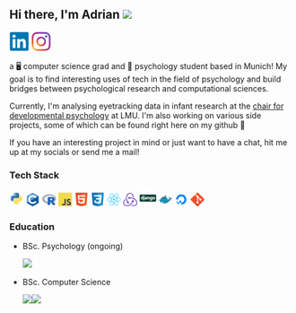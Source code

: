 ## Hi there, I'm Adrian  <img src="https://media.giphy.com/media/hvRJCLFzcasrR4ia7z/giphy.gif" width="25px">

<a href="https://www.linkedin.com/in/adriansteffan/" target="_blank"><img height=35 src="resources/svg/linkedin-original.svg"></a><!--<a href="https://www.twitter.com/adriansteffan/" target="_blank"><img height=35 src="resources/svg/twitter-original.svg"></a>-->
<a href="https://instagram.com/adriansteffan" target="_blank"><img height=35 src="resources/svg/instagram.svg"></a>




 a 🖥 computer science  grad and 🧠 psychology student based in Munich!
My goal is to find interesting uses of tech in the field of psychology and build bridges between psychological research and computational sciences.

Currently, I'm analysing eyetracking data in infant research at the [chair for developmental psychology](https://www.psy.lmu.de/epp/index.html) at LMU. I'm also working on various side projects, some of which can be found right here on my github 🙂

If you have an interesting project in mind or just want to have a chat, hit me up at my socials or send me a mail! 



### Tech Stack
<img height="25" src="resources/svg/python-original.svg"></img>
<img height="25" src="resources/svg/c-original.svg"></img>
<img height="25" src="resources/svg/r-original.svg"></img>
<img height="25" src="resources/svg/javascript-original.svg"></img>
<img height="25" src="resources/svg/html5-original.svg"></img>
<img height="25" src="resources/svg/css3-original.svg"></img>
<img height="25" src="resources/svg/react-original.svg"></img>
<img height="25" src="resources/svg/redux-original.svg"></img>
<img height="30" src="resources/svg/django-original.svg"></img>
<img height="25" src="resources/svg/docker-original.svg"></img>
<img height="25" src="resources/svg/digitalocean-original.svg"></img>
<img height="25" src="resources/svg/git-original.svg"></img>



### Education

* BSc. Psychology (ongoing)

    <img height=30 src="https://upload.wikimedia.org/wikipedia/commons/thumb/0/06/LMU_Muenchen_Logo.svg/1280px-LMU_Muenchen_Logo.svg.png"/>

* BSc. Computer Science 

    <img height=45 src="https://upload.wikimedia.org/wikipedia/commons/thumb/c/c8/Logo_of_the_Technical_University_of_Munich.svg/1200px-Logo_of_the_Technical_University_of_Munich.svg.png"/><img height=45  src="https://www.freelogovectors.net/wp-content/uploads/2021/04/kaist-logo-freelogovectors.net_-768x768.png"/>
